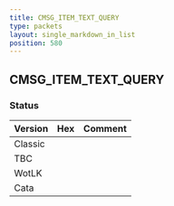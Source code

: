 ```yaml
---
title: CMSG_ITEM_TEXT_QUERY
type: packets
layout: single_markdown_in_list
position: 580
---
```


## CMSG_ITEM_TEXT_QUERY

### Status

Version | Hex | Comment
---------- | ---------- | ---------- 
Classic |  |  
TBC |  |  
WotLK |  |  
Cata |  |  
